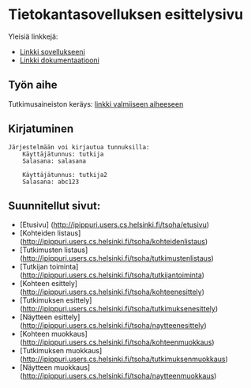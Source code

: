 ﻿# Tietokantasovelluksen esittelysivu

Yleisiä linkkejä:

* [Linkki sovellukseeni](http://ipippuri.users.cs.helsinki.fi/tsoha/)
* [Linkki dokumentaatiooni](https://github.com/ipippuri/Tsoha-Bootstrap/blob/master/doc/dokumentaatio.pdf)

## Työn aihe

Tutkimusaineiston keräys: [linkki valmiiseen aiheeseen](http://advancedkittenry.github.io/suunnittelu_ja_tyoymparisto/aiheet/Tutkimusaineston_kerays.html) 


 ## Kirjatuminen
    Järjestelmään voi kirjautua tunnuksilla:
        Käyttäjätunnus: tutkija
        Salasana: salasana

        Käyttäjätunnus: tutkija2
        Salasana: abc123








 ## Suunnitellut sivut:
 * [Etusivu] (http://ipippuri.users.cs.helsinki.fi/tsoha/etusivu)
 * [Kohteiden listaus] (http://ipippuri.users.cs.helsinki.fi/tsoha/kohteidenlistaus)
 * [Tutkimusten listaus] (http://ipippuri.users.cs.helsinki.fi/tsoha/tutkimustenlistaus)
 * [Tutkijan toiminta] (http://ipippuri.users.cs.helsinki.fi/tsoha/tutkijantoiminta)
 * [Kohteen esittely] (http://ipippuri.users.cs.helsinki.fi/tsoha/kohteenesittely)
 * [Tutkimuksen esittely] (http://ipippuri.users.cs.helsinki.fi/tsoha/tutkimuksenesittely)
 * [Näytteen esittely] (http://ipippuri.users.cs.helsinki.fi/tsoha/naytteenesittely)
 * [Kohteen muokkaus] (http://ipippuri.users.cs.helsinki.fi/tsoha/kohteenmuokkaus)
 * [Tutkimuksen muokkaus] (http://ipippuri.users.cs.helsinki.fi/tsoha/tutkimuksenmuokkaus)
 * [Näytteen muokkaus] (http://ipippuri.users.cs.helsinki.fi/tsoha/naytteenmuokkaus)